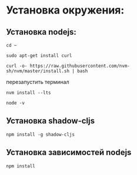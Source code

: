 # Установка окружения: 

## Установка nodejs:

`cd ~`

`sudo apt-get install curl`

`curl -o- https://raw.githubusercontent.com/nvm-sh/nvm/master/install.sh | bash`

перезапустить терминал

`nvm install --lts`

`node -v`

## Установка shadow-cljs

`npm install -g shadow-cljs`

## Установка зависимостей nodejs

`npm install`
